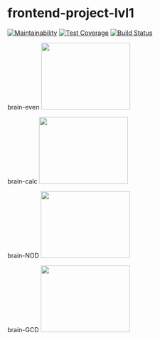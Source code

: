 # frontend-project-lvl1
[![Maintainability](https://api.codeclimate.com/v1/badges/a99a88d28ad37a79dbf6/maintainability)](https://codeclimate.com/github/codeclimate/codeclimate/maintainability)
[![Test Coverage](https://api.codeclimate.com/v1/badges/a99a88d28ad37a79dbf6/test_coverage)](https://codeclimate.com/github/codeclimate/codeclimate/test_coverage)
[![Build Status](https://travis-ci.org/steshi/frontend-project-lvl1.svg?branch=master)](https://travis-ci.org/steshi/frontend-project-lvl1)

brain-even
<a href="https://asciinema.org/a/G8W9bgzyaShHZjjK5TAULEx6Z" target="_blank"><img src="https://asciinema.org/a/G8W9bgzyaShHZjjK5TAULEx6Z.svg" width="200" height="150"/></a>

brain-calc
<a href="https://asciinema.org/a/KsJWNOWyhh2jXE820jkJH8XJT" target="_blank"><img src="https://asciinema.org/a/KsJWNOWyhh2jXE820jkJH8XJT.svg" width="200" height="150"/></a>

brain-NOD
<a href="https://asciinema.org/a/V7MywjRsbA9C3ld7i8tv7fAXN" target="_blank"><img src="https://asciinema.org/a/V7MywjRsbA9C3ld7i8tv7fAXN.svg" width="200" height="150"/></a>

brain-GCD
<a href="https://asciinema.org/a/7noub8BOGttPUTyQENxgMwjkE" target="_blank"><img src="https://asciinema.org/a/7noub8BOGttPUTyQENxgMwjkE.svg" width="200" height="150"/></a>

